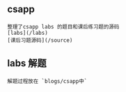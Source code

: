 
## csapp

    整理了csapp labs 的题目和课后练习题的源码
    [labs](/labs)
    [课后习题源码](/source)

## labs 解题

    解题过程放在 `blogs/csapp中`
